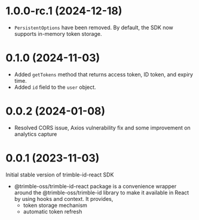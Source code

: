 # 1.0.0-rc.1 (2024-12-18)

- `PersistentOptions` have been removed. By default, the SDK now supports in-memory token storage.

# 0.1.0 (2024-11-03)

- Added `getTokens` method that returns access token, ID token, and expiry time.
- Added `id` field to the `user` object.

# 0.0.2 (2024-01-08)

- Resolved CORS issue, Axios vulnerability fix and some improvement on analytics capture

# 0.0.1 (2023-11-03)

Initial stable version of trimble-id-react SDK

- @trimble-oss/trimble-id-react package is a convenience wrapper around the @trimble-oss/trimble-id library to make it available in React by using hooks and context. It provides, 
    - token storage mechanism
    - automatic token refresh